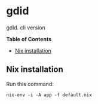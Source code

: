 # gdid
gdid. cli version

<!-- markdown-toc start - Don't edit this section. Run M-x markdown-toc-refresh-toc -->
**Table of Contents**

- [Nix installation](#nix-installation)

<!-- markdown-toc end -->

## Nix installation

Run this command:

```
nix-env -i -A app -f default.nix
```
